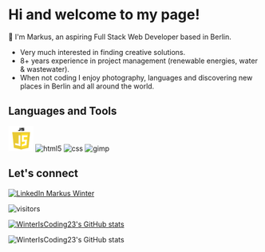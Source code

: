 <!--### Hi there 👋


**WinterIsCoding23/WinterIsCoding23** is a ✨ _special_ ✨ repository because its `README.md` (this file) appears on your GitHub profile.

Here are some ideas to get you started:

- 🔭 I’m currently working on ...
- 🌱 I’m currently learning ...
- 👯 I’m looking to collaborate on ...
- 🤔 I’m looking for help with ...
- 💬 Ask me about ...
- 📫 How to reach me: ...
- 😄 Pronouns: ...
- ⚡ Fun fact: ...
-->

# Hi and welcome to my page!
💬 I'm Markus, an aspiring Full Stack Web Developer based in Berlin.
- Very much interested in finding creative solutions.
- 8+ years experience in project management (renewable energies, water & wastewater). 
- When not coding I enjoy photography, languages and discovering new places in Berlin and all around the world. 

## Languages and Tools
<p align="left"> <img src="https://github.com/WinterIsCoding23/WinterIsCoding23/blob/main/javascript-logo.png" alt="javascript" width="50" height="50"/>
<img src="https://upload.wikimedia.org/wikipedia/commons/6/61/HTML5_logo_and_wordmark.svg" alt="html5" width="50" height="50"/> <img src="https://upload.wikimedia.org/wikipedia/commons/d/d5/CSS3_logo_and_wordmark.svg" alt="css" width="50" height="50"/>   
<img src="https://upload.wikimedia.org/wikipedia/commons/4/45/The_GIMP_icon_-_gnome.svg" alt="gimp" width="50" height="50" /></p>


## Let's connect
<a href="https://www.linkedin.com/in/markus-winter-78419079/" target="_blank"><img align="center" src="https://upload.wikimedia.org/wikipedia/commons/c/ca/LinkedIn_logo_initials.png" alt="LinkedIn Markus Winter" height="40" width="40"></a>

<!--- ![Visitor Count](https://profile-counter.glitch.me/{YOUR USER}/count.svg) --->
![visitors](https://visitor-badge.glitch.me/badge?page_id=markusw.visitor-badge&left_color=green&right_color=red)

[![WinterIsCoding23's GitHub stats](https://github-readme-stats.vercel.app/api?username=WinterIsCoding23)](https://github.com/WinterIsCoding23/github-readme-stats)

![WinterIsCoding23's GitHub stats](https://github-readme-stats.vercel.app/api?username=WinterIsCoding23&show_icons=true&theme=gruvbox)

